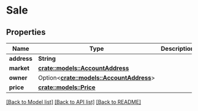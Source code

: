 # Sale

## Properties

Name | Type | Description | Notes
------------ | ------------- | ------------- | -------------
**address** | **String** |  | 
**market** | [**crate::models::AccountAddress**](AccountAddress.md) |  | 
**owner** | Option<[**crate::models::AccountAddress**](AccountAddress.md)> |  | [optional]
**price** | [**crate::models::Price**](Price.md) |  | 

[[Back to Model list]](../README.md#documentation-for-models) [[Back to API list]](../README.md#documentation-for-api-endpoints) [[Back to README]](../README.md)


